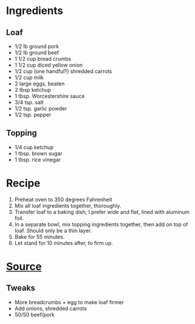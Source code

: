 # Ingredients

## Loaf
* 1/2 lb ground pork
* 1/2 lb ground beef
* 1 1/2 cup bread crumbs
* 1 1/2 cup diced yellow onion
* 1/2 cup (one handful?) shredded carrots
* 1/2 cup milk
* 2 large eggs, beaten
* 2 tbsp ketchup
* 1 tbsp. Worcestershire sauce
* 3/4 tsp. salt
* 1/2 tsp. garlic powder
* 1/2 tsp. pepper

## Topping 
* 1/4 cup ketchup
* 1 tbsp. brown sugar
* 1 tbsp. rice vinegar

# Recipe
1. Preheat oven to 350 degrees Fahrenheit
2. Mix all loaf ingredients together, thoroughly.
3. Transfer loaf to a baking dish; I prefer wide and flat, lined with aluminum foil.
4. In a separate bowl, mix topping ingredients together, then add on top of loaf. Should only be a thin layer.
5. Bake for 55 minutes.
6. Let stand for 10 minutes after, to firm up.

# [Source](https://www.thewholesomedish.com/the-best-classic-meatloaf/)

## Tweaks
* More breadcrumbs + egg to make loaf firmer
* Add onions, shredded carrots
* 50/50 beef/pork
